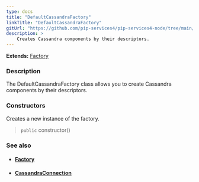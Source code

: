 ```yaml
---
type: docs
title: "DefaultCassandraFactory"
linkTitle: "DefaultCassandraFactory"
gitUrl: "https://github.com/pip-services4/pip-services4-node/tree/main/pip-services4-cassandra-node"
description: > 
    Creates Cassandra components by their descriptors.
---
```


**Extends:** [Factory](../../../components/build/factory)

### Description

The DefaultCassandraFactory class allows you to create Cassandra components by their descriptors.

### Constructors

Creates a new instance of the factory.

> `public` constructor()


### See also
- #### [Factory](../../../components/build/factory)
- #### [CassandraConnection](../../connect/cassandra_connection/) 

